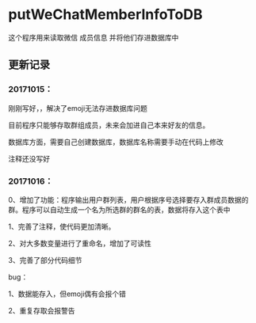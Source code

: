 # putWeChatMemberInfoToDB
这个程序用来读取微信 成员信息 并将他们存进数据库中

## 更新记录

### 20171015：

刚刚写好，，解决了emoji无法存进数据库问题

目前程序只能够存取群组成员，未来会加进自己本来好友的信息。

数据库方面，需要自己创建数据库，数据库名称需要手动在代码上修改

注释还没写好

### 20171016：

0、增加了功能：程序输出用户群列表，用户根据序号选择要存入群成员数据的群。程序可以自动生成一个名为所选群的群名的表，数据将存入这个表中

1、完善了注释，使代码更加清晰。

2、对大多数变量进行了重命名，增加了可读性

3、完善了部分代码细节

bug：

1、数据能存入，但emoji偶有会报个错

2、重复存取会报警告

